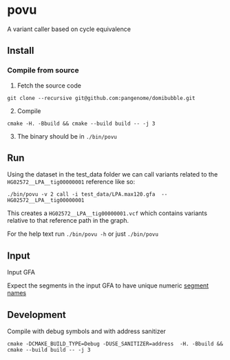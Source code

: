# povu
A variant caller based on cycle equivalence

## Install

### Compile from source

1. Fetch the source code
```
git clone --recursive git@github.com:pangenome/domibubble.git
```

2. Compile
```
cmake -H. -Bbuild && cmake --build build -- -j 3
```

3. The binary should be in `./bin/povu`


## Run

Using the dataset in the test_data folder we can call variants related to the `HG02572__LPA__tig00000001` reference
like so:

```
./bin/povu -v 2 call -i test_data/LPA.max120.gfa  --  HG02572__LPA__tig00000001
```

This creates a `HG02572__LPA__tig00000001.vcf` which contains variants relative to that reference path in the graph.

For the help text run `./bin/povu -h` or just `./bin/povu`

## Input
Input GFA

Expect the segments in the input GFA to have unique numeric [segment names](https://github.com/GFA-spec/GFA-spec/blob/master/GFA1.md#s-segment-line)

## Development

Compile with debug symbols and with address sanitizer

```
cmake -DCMAKE_BUILD_TYPE=Debug -DUSE_SANITIZER=address  -H. -Bbuild && cmake --build build -- -j 3
```
